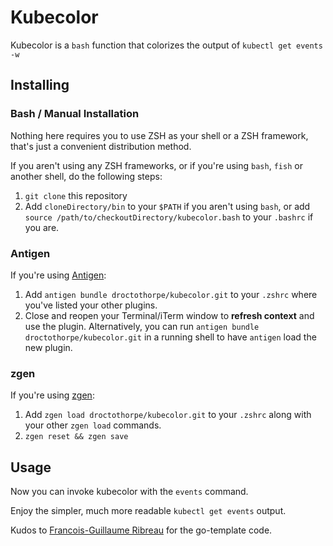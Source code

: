 # Kubecolor

Kubecolor is a `bash` function that colorizes the output of `kubectl get events -w`

## Installing

### Bash / Manual Installation

Nothing here requires you to use ZSH as your shell or a ZSH framework,  that's just a convenient distribution method.

If you aren't using any ZSH frameworks, or if you're using `bash`, `fish` or another shell, do the following steps:

1. `git clone` this repository
2. Add `cloneDirectory/bin` to your `$PATH` if you aren't using `bash`, or add `source /path/to/checkoutDirectory/kubecolor.bash` to your `.bashrc` if you are.

### Antigen

If you're using [Antigen](https://github.com/zsh-users/antigen):

1. Add `antigen bundle droctothorpe/kubecolor.git` to your `.zshrc` where you've listed your other plugins.
2. Close and reopen your Terminal/iTerm window to **refresh context** and use the plugin. Alternatively, you can run `antigen bundle droctothorpe/kubecolor.git` in a running shell to have `antigen` load the new plugin.

### zgen

If you're using [zgen](https://github.com/tarjoilija/zgen):

1. Add `zgen load droctothorpe/kubecolor.git` to your `.zshrc` along with your other `zgen load` commands.
2. `zgen reset && zgen save`

## Usage

Now you can invoke kubecolor with the `events` command.

Enjoy the simpler, much more readable `kubectl get events` output. 

Kudos to [Francois-Guillaume Ribreau](https://blog.fgribreau.com/2018/05/pretty-print-kubernetes-events-kubectl.html) for the go-template code. 
